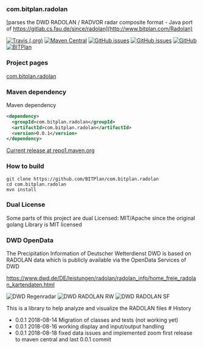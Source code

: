 ### com.bitplan.radolan
[parses the DWD RADOLAN / RADVOR radar composite format - Java port of https://gitlab.cs.fau.de/since/radolan](http://www.bitplan.com/Radolan) 

[![Travis (.org)](https://img.shields.io/travis/BITPlan/com.bitplan.radolan.svg)](https://travis-ci.org/BITPlan/com.bitplan.radolan)
[![Maven Central](https://img.shields.io/maven-central/v/com.bitplan.radolan/com.bitplan.radolan.svg)](https://search.maven.org/artifact/com.bitplan.radolan/com.bitplan.radolan/0.0.1/jar)
[![GitHub issues](https://img.shields.io/github/issues/BITPlan/com.bitplan.radolan.svg)](https://github.com/BITPlan/com.bitplan.radolan/issues)
[![GitHub issues](https://img.shields.io/github/issues-closed/BITPlan/com.bitplan.radolan.svg)](https://github.com/BITPlan/com.bitplan.radolan/issues/?q=is%3Aissue+is%3Aclosed)
[![GitHub](https://img.shields.io/github/license/BITPlan/com.bitplan.radolan.svg)](https://www.apache.org/licenses/LICENSE-2.0)
[![BITPlan](http://wiki.bitplan.com/images/wiki/thumb/3/38/BITPlanLogoFontLessTransparent.png/198px-BITPlanLogoFontLessTransparent.png)](http://www.bitplan.com)

### Project pages
[com.bitplan.radolan](https://BITPlan.github.io/com.bitplan.radolan)

### Maven dependency

Maven dependency
```xml
<dependency>
  <groupId>com.bitplan.radolan</groupId>
  <artifactId>com.bitplan.radolan</artifactId>
  <version>0.0.1</version>
</dependency>
```

[Current release at repo1.maven.org](http://repo1.maven.org/maven2/com/bitplan/radolan/com.bitplan.radolan/0.0.1/)

### How to build
```
git clone https://github.com/BITPlan/com.bitplan.radolan
cd com.bitplan.radolan
mvn install
```
### Dual License
Some parts of this project are dual Licensed: MIT/Apache since the original golang Library is MIT licensed

### DWD OpenData
The Precipitation Information of Deutscher Wetterdienst DWD is based on RADOLAN data which is publicly available via the OpenData Services of DWD

https://www.dwd.de/DE/leistungen/radolan/radolan_info/home_freie_radolan_kartendaten.html

![DWD Regenradar](https://www.dwd.de/DWD/wetter/radar/rad_brd_akt.jpg)
![DWD RADOLAN RW](https://www.dwd.de/DE/leistungen/radolan/radolan_info/rw_karte.png?view=nasImage&nn=16102)
![DWD RADOLAN SF](https://www.dwd.de/DE/leistungen/radolan/radolan_info/sf_karte.png?view=nasImage&nn=16102)

This is a library to help analyze and visualize the RADOLAN files # History
* 0.0.1 2018-08-14 Migration of classes and tests (not working yet)
* 0.0.1 2018-08-16 working display and input/output handling
* 0.0.1 2018-08-18 fixed data issues and implemented zoom 
                   first release to maven central and last 0.0.1 commit
